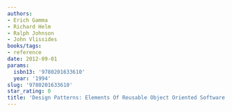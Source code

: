 ```yaml
---
authors:
- Erich Gamma
- Richard Helm
- Ralph Johnson
- John Vlissides
books/tags:
- reference
date: 2012-09-01
params:
  isbn13: '9780201633610'
  year: '1994'
slug: '9780201633610'
star_rating: 0
title: 'Design Patterns: Elements Of Reusable Object Oriented Software'
---
```


<!--more-->
